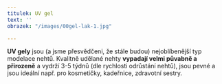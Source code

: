 ```yaml
---
titulek: UV gel
text: ''
obrazek: "/images/00gel-lak-1.jpg"

---
```

**UV gely** jsou (a jsme přesvědčeni, že stále budou) nejoblíbenější typ modelace nehtů. Kvalitně udělané nehty **vypadají velmi půvabně a přirozeně** a vydrží 3-5 týdnů (dle rychlosti odrůstání nehtů), jsou pevné a jsou ideální např. pro kosmetičky, kadeřnice, zdravotní sestry.